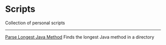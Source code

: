 # Scripts
Collection of personal scripts

***

[Parse Longest Java Method](https://github.com/devedge/Scripts/tree/master/Parse%20longest%20java%20method)
Finds the longest Java method in a directory
